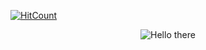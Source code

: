 [![HitCount](http://hits.dwyl.io/s0ull3ss/s0ull3ss.svg)](http://hits.dwyl.io/s0ull3ss/s0ull3ss)

<p align="center">
  <img src="https://media.giphy.com/media/Nx0rz3jtxtEre/giphy.gif" alt="Hello there"/>
</p>

